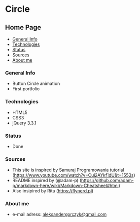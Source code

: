 # Circle
## Home Page
* [General Info](#general-info)
* [Technologies](#technologies)
* [Status](#status)
* [Sources](#sources)
* [About me](#about-me)

### General Info
- Button Circle animation
- First portfolio

### Technologies
- HTML5 
- CSS3
- jQuery 3.3.1

### Status
- Done

### Sources

- This site is inspired by Samuraj Programowania tutorial (https://www.youtube.com/watch?v=Cui2AYkf1dU&t=1553s)
- README inspired by (@adam-p) (https://github.com/adam-p/markdown-here/wiki/Markdown-Cheatsheet#html)
- Also insipired by Rita (https://flynerd.pl)

### About me
- e-mail adress: aleksandergorczyk@gmail.com

 

